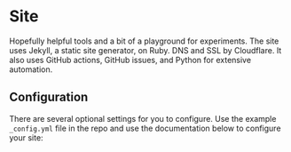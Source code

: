 

# Site

Hopefully helpful tools and a bit of a playground for experiments. The site uses Jekyll, a static site generator, on Ruby. DNS and SSL by Cloudflare. It also uses GitHub actions, GitHub issues, and Python for extensive automation.

## Configuration

There are several optional settings for you to configure. Use the example `_config.yml` file in the repo and use the documentation below to configure your site:
